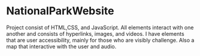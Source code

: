 # NationalParkWebsite
Project consist of HTML,CSS, and JavaScript. All elements interact with one another and consists of hyperlinks, images, and videos. I have elements that are user accessibility, mainly for those who are visibly challenge. Also a map that interactive with the user and audio. 
